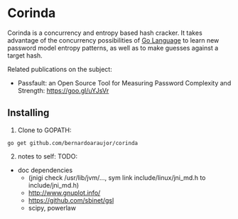 # Corinda

Corinda is a concurrency and entropy based hash cracker.
It takes advantage of the concurrency possibilities of [Go Language](https://golang.org/) 
to learn new password model entropy patterns, as well as to make guesses against a target hash.

Related publications on the subject:

 - Passfault: an Open Source Tool for Measuring Password Complexity and Strength: https://goo.gl/uYJsVr
 
## Installing

1. Clone to GOPATH:
```
go get github.com/bernardoaraujor/corinda
```

2. notes to self:
TODO:
 - doc dependencies
    - (jnigi check /usr/lib/jvm/..., sym link include/linux/jni_md.h to include/jni_md.h)
    - http://www.gnuplot.info/
    - https://github.com/sbinet/gsl
    - scipy, powerlaw